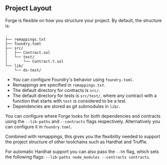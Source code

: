 ## Project Layout

Forge is flexible on how you structure your project. By default, the structure is:

```ignore
.
├── remappings.txt
├── foundry.toml
├── src/
│   ├── Contract.sol
│   └── test/
│       └── Contract.t.sol
└── lib/
    └── ds-test/
```

- You can configure Foundry's behavior using `foundry.toml`.
- Remappings are specified in `remappings.txt`.
- The default directory for contracts is `src/`.
- The default directory for tests is `src/test/`, where any contract with a function that starts with `test` is considered to be a test.
- Dependencies are stored as git submodules in `lib/`.

You can configure where Forge looks for both dependencies and contracts using the `--lib-paths` and `--contracts` flags respectively. Alternatively you can configure it in `foundry.toml`.

Combined with remappings, this gives you the flexibility needed to support the project structure of other toolchains such as Hardhat and Truffle.

For automatic Hardhat support you can also pass the `--hh` flag, which sets the following flags: `--lib-paths node_modules --contracts contracts`.
